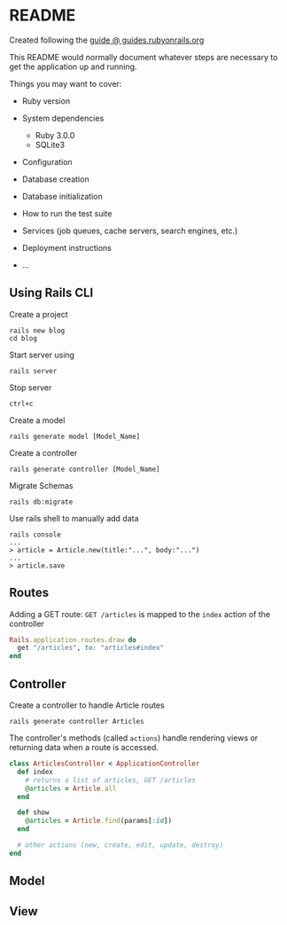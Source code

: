 # README

Created following the [guide @ guides.rubyonrails.org](https://guides.rubyonrails.org/getting_started.html)

This README would normally document whatever steps are necessary to get the
application up and running.

Things you may want to cover:

* Ruby version

* System dependencies

    - Ruby 3.0.0
    - SQLite3

* Configuration

* Database creation

* Database initialization

* How to run the test suite

* Services (job queues, cache servers, search engines, etc.)

* Deployment instructions

* ...

## Using Rails CLI

Create a project

    rails new blog
    cd blog

Start server using

    rails server

Stop server

    ctrl+c

Create a model

    rails generate model [Model_Name]

Create a controller

    rails generate controller [Model_Name]

Migrate Schemas

    rails db:migrate

Use rails shell to manually add data

    rails console
    ...
    > article = Article.new(title:"...", body:"...")
    ...
    > article.save

## Routes

Adding a GET route: `GET /articles` is mapped to the `index` action of the controller

```rb
Rails.application.routes.draw do
  get "/articles", to: "articles#index"
end
```

## Controller

Create a controller to handle Article routes 

    rails generate controller Articles

The controller's methods (called `actions`) handle rendering views or returning data when a route is accessed.

```rb
class ArticlesController < ApplicationController
  def index
    # returns a list of articles, GET /articles
    @articles = Article.all 
  end

  def show
    @articles = Article.find(params[:id])
  end

  # other actions (new, create, edit, update, destroy)
end
```

## Model



## View
